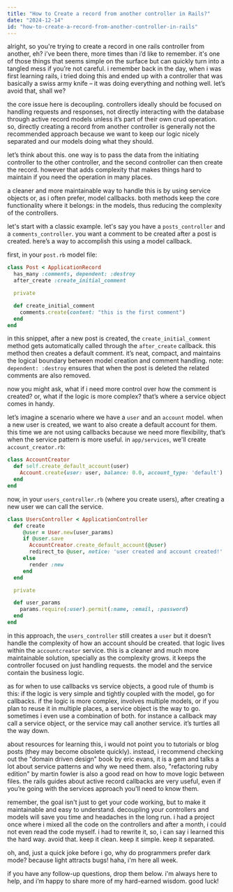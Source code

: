 ```yaml
---
title: "How to Create a record from another controller in Rails?"
date: "2024-12-14"
id: "how-to-create-a-record-from-another-controller-in-rails"
---
```


alright, so you're trying to create a record in one rails controller from another, eh? i've been there, more times than i’d like to remember. it's one of those things that seems simple on the surface but can quickly turn into a tangled mess if you’re not careful. i remember back in the day, when i was first learning rails, i tried doing this and ended up with a controller that was basically a swiss army knife – it was doing everything and nothing well. let’s avoid that, shall we?

the core issue here is decoupling. controllers ideally should be focused on handling requests and responses, not directly interacting with the database through active record models unless it’s part of their own crud operation. so, directly creating a record from another controller is generally not the recommended approach because we want to keep our logic nicely separated and our models doing what they should.

let’s think about this. one way is to pass the data from the initiating controller to the other controller, and the second controller can then create the record. however that adds complexity that makes things hard to maintain if you need the operation in many places.

a cleaner and more maintainable way to handle this is by using service objects or, as i often prefer, model callbacks. both methods keep the core functionality where it belongs: in the models, thus reducing the complexity of the controllers. 

let's start with a classic example. let's say you have a `posts_controller` and a `comments_controller`. you want a comment to be created after a post is created. here’s a way to accomplish this using a model callback.

first, in your `post.rb` model file:

```ruby
class Post < ApplicationRecord
  has_many :comments, dependent: :destroy
  after_create :create_initial_comment

  private

  def create_initial_comment
    comments.create(content: "this is the first comment")
  end
end
```

in this snippet, after a new post is created, the `create_initial_comment` method gets automatically called through the `after_create` callback. this method then creates a default comment. it’s neat, compact, and maintains the logical boundary between model creation and comment handling. note: `dependent: :destroy` ensures that when the post is deleted the related comments are also removed.

now you might ask, what if i need more control over how the comment is created? or, what if the logic is more complex? that’s where a service object comes in handy.

let’s imagine a scenario where we have a `user` and an `account` model. when a new user is created, we want to also create a default account for them. this time we are not using callbacks because we need more flexibility, that’s when the service pattern is more useful. in `app/services`, we'll create `account_creator.rb`:

```ruby
class AccountCreator
  def self.create_default_account(user)
    Account.create(user: user, balance: 0.0, account_type: 'default')
  end
end
```

now, in your `users_controller.rb` (where you create users), after creating a new user we can call the service.

```ruby
class UsersController < ApplicationController
  def create
     @user = User.new(user_params)
     if @user.save
       AccountCreator.create_default_account(@user)
       redirect_to @user, notice: 'user created and account created!'
     else
       render :new
     end
  end

  private

  def user_params
    params.require(:user).permit(:name, :email, :password)
  end
end
```

in this approach, the `users_controller` still creates a `user` but it doesn’t handle the complexity of how an account should be created. that logic lives within the `accountcreator` service. this is a cleaner and much more maintainable solution, specially as the complexity grows. it keeps the controller focused on just handling requests. the model and the service contain the business logic.

as for when to use callbacks vs service objects, a good rule of thumb is this: if the logic is very simple and tightly coupled with the model, go for callbacks. if the logic is more complex, involves multiple models, or if you plan to reuse it in multiple places, a service object is the way to go. sometimes i even use a combination of both. for instance a callback may call a service object, or the service may call another service. it’s turtles all the way down.

about resources for learning this, i would not point you to tutorials or blog posts (they may become obsolete quickly). instead, i recommend checking out the "domain driven design" book by eric evans, it is a gem and talks a lot about service patterns and why we need them. also, "refactoring ruby edition" by martin fowler is also a good read on how to move logic between files. the rails guides about active record callbacks are very useful, even if you’re going with the services approach you'll need to know them.

remember, the goal isn't just to get your code working, but to make it maintainable and easy to understand. decoupling your controllers and models will save you time and headaches in the long run. i had a project once where i mixed all the code on the controllers and after a month, i could not even read the code myself. i had to rewrite it, so, i can say i learned this the hard way. avoid that. keep it clean. keep it simple. keep it separated.

oh, and, just a quick joke before i go, why do programmers prefer dark mode? because light attracts bugs! haha, i'm here all week.

if you have any follow-up questions, drop them below. i'm always here to help, and i’m happy to share more of my hard-earned wisdom. good luck!
